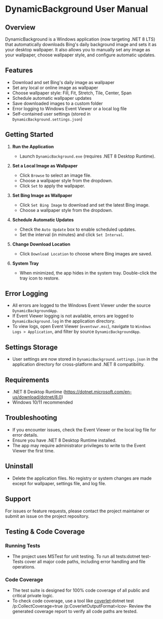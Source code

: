 # DynamicBackground User Manual

## Overview
DynamicBackground is a Windows application (now targeting .NET 8 LTS) that automatically downloads Bing's daily background image and sets it as your desktop wallpaper. It also allows you to manually set any image as your wallpaper, choose wallpaper style, and configure automatic updates.

## Features
- Download and set Bing's daily image as wallpaper
- Set any local or online image as wallpaper
- Choose wallpaper style: Fill, Fit, Stretch, Tile, Center, Span
- Schedule automatic wallpaper updates
- Save downloaded images to a custom folder
- Error logging to Windows Event Viewer or a local log file
- Self-contained user settings (stored in `DynamicBackground.settings.json`)

## Getting Started
1. **Run the Application**
   - Launch `DynamicBackground.exe` (requires .NET 8 Desktop Runtime).

2. **Set a Local Image as Wallpaper**
   - Click `Browse` to select an image file.
   - Choose a wallpaper style from the dropdown.
   - Click `Set` to apply the wallpaper.

3. **Set Bing Image as Wallpaper**
   - Click `Set Bing Image` to download and set the latest Bing image.
   - Choose a wallpaper style from the dropdown.

4. **Schedule Automatic Updates**
   - Check the `Auto Update` box to enable scheduled updates.
   - Set the interval (in minutes) and click `Set Interval`.

5. **Change Download Location**
   - Click `Download Location` to choose where Bing images are saved.

6. **System Tray**
   - When minimized, the app hides in the system tray. Double-click the tray icon to restore.

## Error Logging
- All errors are logged to the Windows Event Viewer under the source `DynamicBackgroundApp`.
- If Event Viewer logging is not available, errors are logged to `DynamicBackground.log` in the application directory.
- To view logs, open Event Viewer (`eventvwr.msc`), navigate to `Windows Logs > Application`, and filter by source `DynamicBackgroundApp`.

## Settings Storage
- User settings are now stored in `DynamicBackground.settings.json` in the application directory for cross-platform and .NET 8 compatibility.

## Requirements
- .NET 8 Desktop Runtime (https://dotnet.microsoft.com/en-us/download/dotnet/8.0)
- Windows 10/11 recommended

## Troubleshooting
- If you encounter issues, check the Event Viewer or the local log file for error details.
- Ensure you have .NET 8 Desktop Runtime installed.
- The app may require administrator privileges to write to the Event Viewer the first time.

## Uninstall
- Delete the application files. No registry or system changes are made except for wallpaper, settings file, and log file.

## Support
For issues or feature requests, please contact the project maintainer or submit an issue on the project repository.

## Testing & Code Coverage

### Running Tests
- The project uses MSTest for unit testing. To run all tests:dotnet test- Tests cover all major code paths, including error handling and file operations.

### Code Coverage
- The test suite is designed for 100% code coverage of all public and critical private logic.
- To check code coverage, use a tool like [coverlet](https://github.com/coverlet-coverage/coverlet):dotnet test /p:CollectCoverage=true /p:CoverletOutputFormat=lcov- Review the generated coverage report to verify all code paths are tested.
